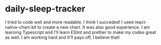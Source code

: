 # daily-sleep-tracker

I tried to code well and more readable. I think I succeded!
I used react-native-chart-kit to create a new chart. It was also good experience.
I am learning Typescript and I'll learn ESlint and prettier to make my codes great as well.
I am working hard and It'll pays off, I believe that!
